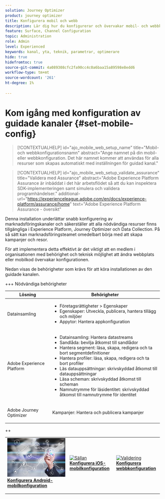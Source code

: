 ```yaml
---
solution: Journey Optimizer
product: journey optimizer
title: Konfigurera mobil och webb
description: Lär dig hur du konfigurerar och övervakar mobil- och webbkanaler
feature: Surface, Channel Configuration
topic: Administration
role: Admin
level: Experienced
keywords: kanal, yta, teknik, parametrar, optimerare
hide: true
hidefromtoc: true
source-git-commit: 4a089308cfc2fa90cc4c0a6baa15a89598e8edd6
workflow-type: tm+mt
source-wordcount: '261'
ht-degree: 1%

---
```


# Kom igång med konfiguration av guidade kanaler {#set-mobile-config}

>[!CONTEXTUALHELP]
>id="ajo_mobile_web_setup_name"
>title="Mobil- och webbkonfigurationsnamn"
>abstract="Ange namnet på din mobil- eller webbkonfiguration. Det här namnet kommer att användas för alla resurser som skapas automatiskt med inställningen för guidad kanal."

>[!CONTEXTUALHELP]
>id="ajo_mobile_web_setup_validate_assurance"
>title="Validera med Assurance"
>abstract="Adobe Experience Platform Assurance är inbäddat i det här arbetsflödet så att du kan inspektera SDK-implementeringen samt simulera och validera programhändelser."
>additional-url="https://experienceleague.adobe.com/en/docs/experience-platform/assurance/home" text="Adobe Experience Platform Assurance - översikt"


Denna installation underlättar snabb konfigurering av marknadsföringskanaler och säkerställer att alla nödvändiga resurser finns tillgängliga i Experience Platform, Journey Optimizer och Data Collection. På så sätt kan marknadsföringsteamet omedelbart börja med att skapa kampanjer och resor.

För att implementera detta effektivt är det viktigt att en medlem i organisationen med behörighet och teknisk möjlighet att ändra webbplats eller mobilkod övervakar konfigurationen.

Nedan visas de behörigheter som krävs för att köra installationen av den guidade kanalen.

+++ Nödvändiga behörigheter

<table>
  <thead>
    <tr>
      <th><strong>Lösning</strong></th>
      <th><strong>Behörigheter</strong></th>
    </tr>
  </thead>
  <tbody>
    <tr>
      <td>
        <p>Datainsamling</p>
      </td>
      <td>
        <ul>
          <li>Företagsrättigheter &gt; Egenskaper</li>
          <li>Egenskaper: Utveckla, publicera, hantera tillägg och miljöer</li>
          <li>Appytor: Hantera appkonfiguration</li>
        </ul>
      </td>
    </tr>
    <tr>
      <td>
        <p>Adobe Experience Platform</p>
      </td>
      <td>
        <ul>
          <li>Datainsamling: Hantera datastreams</li>
          <li>Sandlåda: bevilja åtkomst till sandlådor</li>
          <li>Hantera segment: läsa, skapa, redigera och ta bort segmentdefinitioner</li>
          <li>Hantera profiler: läsa, skapa, redigera och ta bort profiler</li>
          <li>Läs datauppsättningar: skrivskyddad åtkomst till datauppsättningar</li>
          <li>Läsa scheman: skrivskyddad åtkomst till scheman</li>
          <li>Namnutrymme för läsidentitet: skrivskyddad åtkomst till namnutrymme för identitet</li>
        </ul>
      </td>
    </tr>
    <tr>
      <td>
        <p>Adobe Journey Optimizer</p>
      </td>
      <td>
        <p>Kampanjer: Hantera och publicera kampanjer</p>
      </td>
    </tr>
  </tbody>
</table>
++

<table style="table-layout:fixed"><tr style="border: 0;">
<td>
<a href="set-mobile-android.md">
<img alt="Lead" src="assets/do-not-localize/config-android.jpeg">
</a>
<div><a href="set-mobile-android.md"><strong>Konfigurera Android-mobilkonfiguration</strong>
</div>
<p>
</td>
<td>
<a href="set-mobile-ios.md">
<img alt="Sällan" src="assets/do-not-localize/config-ios.jpeg">
</a>
<div>
<a href="set-mobile-ios.md"><strong>Konfigurera iOS-mobilkonfiguration</strong></a>
</div>
<p></td>
<td>
<a href="set-mobile-web.md">
<img alt="Validering" src="assets/do-not-localize/config-web.jpeg">
</a>
<div>
<a href="set-mobile-web.md"><strong>Konfigurera webbkonfiguration</strong></a>
</div>
<p>
</td>
</tr></table>
